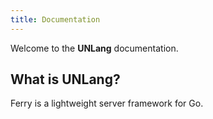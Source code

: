 ```yaml
---
title: Documentation
---
```

Welcome to the **UNLang** documentation.

## What is UNLang?

Ferry is a lightweight server framework for Go.
